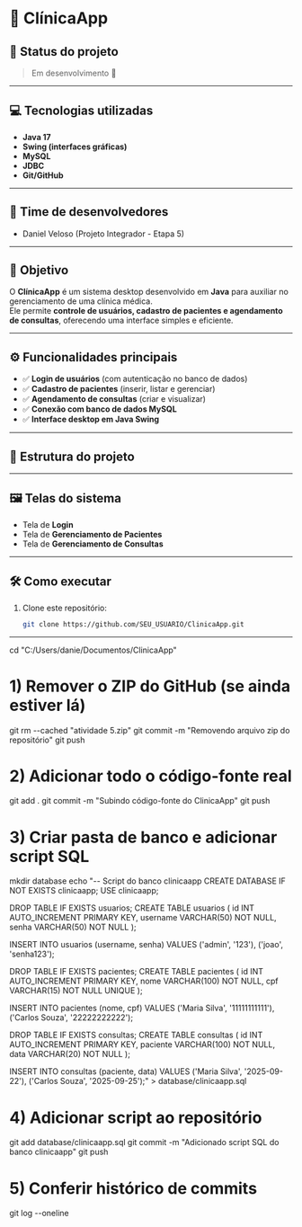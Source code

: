 # 🏥 ClínicaApp

## 📌 Status do projeto
> Em desenvolvimento 🚧  

---

## 💻 Tecnologias utilizadas
- **Java 17**
- **Swing (interfaces gráficas)**
- **MySQL**
- **JDBC**
- **Git/GitHub**

---

## 👥 Time de desenvolvedores
- Daniel Veloso (Projeto Integrador - Etapa 5)

---

## 🎯 Objetivo
O **ClínicaApp** é um sistema desktop desenvolvido em **Java** para auxiliar no gerenciamento de uma clínica médica.  
Ele permite **controle de usuários, cadastro de pacientes e agendamento de consultas**, oferecendo uma interface simples e eficiente.

---

## ⚙️ Funcionalidades principais
- ✅ **Login de usuários** (com autenticação no banco de dados)  
- ✅ **Cadastro de pacientes** (inserir, listar e gerenciar)  
- ✅ **Agendamento de consultas** (criar e visualizar)  
- ✅ **Conexão com banco de dados MySQL**  
- ✅ **Interface desktop em Java Swing**

---

## 📂 Estrutura do projeto

---

## 🖼️ Telas do sistema
- Tela de **Login**  
- Tela de **Gerenciamento de Pacientes**  
- Tela de **Gerenciamento de Consultas**  

---

## 🛠️ Como executar
1. Clone este repositório:
   ```bash
   git clone https://github.com/SEU_USUARIO/ClinicaApp.git
   
---

cd "C:/Users/danie/Documentos/ClinicaApp"


# 1) Remover o ZIP do GitHub (se ainda estiver lá)
git rm --cached "atividade 5.zip"
git commit -m "Removendo arquivo zip do repositório"
git push

# 2) Adicionar todo o código-fonte real
git add .
git commit -m "Subindo código-fonte do ClinicaApp"
git push

# 3) Criar pasta de banco e adicionar script SQL
mkdir database
echo "-- Script do banco clinicaapp
CREATE DATABASE IF NOT EXISTS clinicaapp;
USE clinicaapp;

DROP TABLE IF EXISTS usuarios;
CREATE TABLE usuarios (
    id INT AUTO_INCREMENT PRIMARY KEY,
    username VARCHAR(50) NOT NULL,
    senha VARCHAR(50) NOT NULL
);

INSERT INTO usuarios (username, senha) VALUES 
('admin', '123'),
('joao', 'senha123');

DROP TABLE IF EXISTS pacientes;
CREATE TABLE pacientes (
    id INT AUTO_INCREMENT PRIMARY KEY,
    nome VARCHAR(100) NOT NULL,
    cpf VARCHAR(15) NOT NULL UNIQUE
);

INSERT INTO pacientes (nome, cpf) VALUES
('Maria Silva', '11111111111'),
('Carlos Souza', '22222222222');

DROP TABLE IF EXISTS consultas;
CREATE TABLE consultas (
    id INT AUTO_INCREMENT PRIMARY KEY,
    paciente VARCHAR(100) NOT NULL,
    data VARCHAR(20) NOT NULL
);

INSERT INTO consultas (paciente, data) VALUES
('Maria Silva', '2025-09-22'),
('Carlos Souza', '2025-09-25');" > database/clinicaapp.sql

# 4) Adicionar script ao repositório
git add database/clinicaapp.sql
git commit -m "Adicionado script SQL do banco clinicaapp"
git push

# 5) Conferir histórico de commits
git log --oneline

